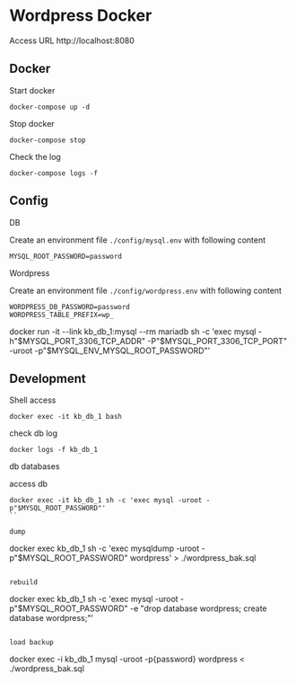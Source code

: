 # Wordpress Docker

Access URL http://localhost:8080

## Docker

Start docker

```
docker-compose up -d
```

Stop docker

```
docker-compose stop
```

Check the log

```
docker-compose logs -f
```

## Config

DB

Create an environment file `./config/mysql.env` with following content

```
MYSQL_ROOT_PASSWORD=password
```

Wordpress

Create an environment file `./config/wordpress.env` with following content

```
WORDPRESS_DB_PASSWORD=password
WORDPRESS_TABLE_PREFIX=wp_
```

docker run -it --link kb_db_1:mysql --rm mariadb sh -c 'exec mysql -h"$MYSQL_PORT_3306_TCP_ADDR" -P"$MYSQL_PORT_3306_TCP_PORT" -uroot -p"$MYSQL_ENV_MYSQL_ROOT_PASSWORD"'

## Development

Shell access

```
docker exec -it kb_db_1 bash
```

check db log

```
docker logs -f kb_db_1
```

db databases

access db

```
docker exec -it kb_db_1 sh -c 'exec mysql -uroot -p"$MYSQL_ROOT_PASSWORD"'
``

dump 

```
docker exec kb_db_1 sh -c 'exec mysqldump -uroot -p"$MYSQL_ROOT_PASSWORD" wordpress' > ./wordpress_bak.sql
```

rebuild 

```
docker exec kb_db_1 sh -c 'exec mysql -uroot -p"$MYSQL_ROOT_PASSWORD" -e "drop database wordpress; create database wordpress;"'
```

load backup 

```
docker exec -i kb_db_1 mysql -uroot -p{password} wordpress < ./wordpress_bak.sql
```
